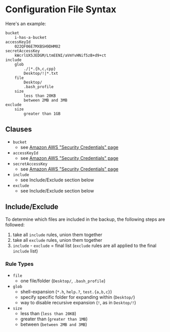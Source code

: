 # Configuration File Syntax

Here's an example:

	bucket
		i-has-a-bucket
	accessKeyId
		022QF06E7MXBSH9DHM02
	secretAccessKey
		kWcrlUX5JEDGM/LtmEENI/aVmYvHNif5zB+d9+ct
	include
		glob
			./|*.{h,c,cpp}
			Desktop/!|*.txt
		file
			Desktop/
			.bash_profile
		size
			less than 20KB
			between 2MB and 3MB
	exclude
		size
			greater than 1GB

## Clauses

* `bucket`
	* see [Amazon AWS "Security Credentials" page](http://aws.amazon.com/security-credentials)
		<!-- is this really where we go to discover our current bucket names? -->
* `accessKeyId`
	* see [Amazon AWS "Security Credentials" page](http://aws.amazon.com/security-credentials)
* `secretAccessKey`
	* see [Amazon AWS "Security Credentials" page](http://aws.amazon.com/security-credentials)
* `include`
	* see Include/Exclude section below
* `exclude`
	* see Include/Exclude section below

## Include/Exclude

To determine which files are included in the backup, the following steps are followed:

1. take all `include` rules, union them together
2. take all `exclude` rules, union them together
3. `include` - `exclude` = final list (`exclude` rules are all applied to the final `include` list)

### Rule Types

* `file`
	* one file/folder (`Desktop/`, `.bash_profile`)
* `glob`
	* shell-expansion (`*.h`, `help.?`, `test.{a,b,c}`)
	* specify specific folder for expanding within (`Desktop/`)
	* way to disable recursive expansion (`!`, as in `Desktop/!`)
* `size`
	* less than (`less than 20KB`)
	* greater than (`greater than 1MB`)
	* between (`between 2MB and 3MB`)
